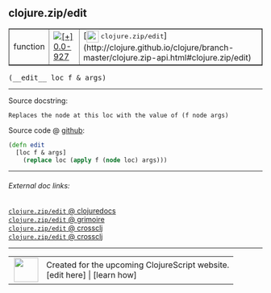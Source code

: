 ## clojure.zip/edit



 <table border="1">
<tr>
<td>function</td>
<td><a href="https://github.com/cljsinfo/cljs-api-docs/tree/0.0-927"><img valign="middle" alt="[+] 0.0-927" title="Added in 0.0-927" src="https://img.shields.io/badge/+-0.0--927-lightgrey.svg"></a> </td>
<td>
[<img height="24px" valign="middle" src="http://i.imgur.com/1GjPKvB.png"> <samp>clojure.zip/edit</samp>](http://clojure.github.io/clojure/branch-master/clojure.zip-api.html#clojure.zip/edit)
</td>
</tr>
</table>


 <samp>
(__edit__ loc f & args)<br>
</samp>

---





Source docstring:

```
Replaces the node at this loc with the value of (f node args)
```


Source code @ [github](https://github.com/clojure/clojurescript/blob/r1586/src/cljs/clojure/zip.cljs#L189-L192):

```clj
(defn edit
  [loc f & args]
    (replace loc (apply f (node loc) args)))
```

<!--
Repo - tag - source tree - lines:

 <pre>
clojurescript @ r1586
└── src
    └── cljs
        └── clojure
            └── <ins>[zip.cljs:189-192](https://github.com/clojure/clojurescript/blob/r1586/src/cljs/clojure/zip.cljs#L189-L192)</ins>
</pre>

-->

---



###### External doc links:

[`clojure.zip/edit` @ clojuredocs](http://clojuredocs.org/clojure.zip/edit)<br>
[`clojure.zip/edit` @ grimoire](http://conj.io/store/v1/org.clojure/clojure/1.7.0-beta3/clj/clojure.zip/edit/)<br>
[`clojure.zip/edit` @ crossclj](http://crossclj.info/fun/clojure.zip/edit.html)<br>
[`clojure.zip/edit` @ crossclj](http://crossclj.info/fun/clojure.zip.cljs/edit.html)<br>

---

 <table>
<tr><td>
<img valign="middle" align="right" width="48px" src="http://i.imgur.com/Hi20huC.png">
</td><td>
Created for the upcoming ClojureScript website.<br>
[edit here] | [learn how]
</td></tr></table>

[edit here]:https://github.com/cljsinfo/cljs-api-docs/blob/master/cljsdoc/clojure.zip/edit.cljsdoc
[learn how]:https://github.com/cljsinfo/cljs-api-docs/wiki/cljsdoc-files

<!--

This information was too distracting to show to readers, but I'll leave it
commented here since it is helpful to:

- pretty-print the data used to generate this document
- and show how to retrieve that data



The API data for this symbol:

```clj
{:ns "clojure.zip",
 :name "edit",
 :signature ["[loc f & args]"],
 :history [["+" "0.0-927"]],
 :type "function",
 :full-name-encode "clojure.zip/edit",
 :source {:code "(defn edit\n  [loc f & args]\n    (replace loc (apply f (node loc) args)))",
          :title "Source code",
          :repo "clojurescript",
          :tag "r1586",
          :filename "src/cljs/clojure/zip.cljs",
          :lines [189 192]},
 :full-name "clojure.zip/edit",
 :clj-symbol "clojure.zip/edit",
 :docstring "Replaces the node at this loc with the value of (f node args)"}

```

Retrieve the API data for this symbol:

```clj
;; from Clojure REPL
(require '[clojure.edn :as edn])
(-> (slurp "https://raw.githubusercontent.com/cljsinfo/cljs-api-docs/catalog/cljs-api.edn")
    (edn/read-string)
    (get-in [:symbols "clojure.zip/edit"]))
```

-->
